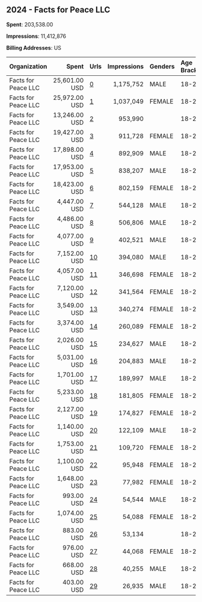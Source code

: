 ## 2024 - Facts for Peace LLC 
**Spent**: 203,538.00

**Impressions**: 11,412,876

**Billing Addresses**: US

|Organization|Spent|Urls|Impressions|Genders|Age Brackets|Country Codes|
|:---|---:|:---|---:|:---|:---|:---|
|Facts for Peace LLC|25,601.00 USD|[0](https://www.snap.com/political-ads/asset/8fb61fe66e9ccfc3a910d7392dea91eef1e7976a508e9dfe13b44df903e8cf9e?mediaType=mp4)|1,175,752|MALE|18-24|united states|
|Facts for Peace LLC|25,972.00 USD|[1](https://www.snap.com/political-ads/asset/8fb61fe66e9ccfc3a910d7392dea91eef1e7976a508e9dfe13b44df903e8cf9e?mediaType=mp4)|1,037,049|FEMALE|18-24|united states|
|Facts for Peace LLC|13,246.00 USD|[2](https://www.snap.com/political-ads/asset/649b00d3761474e3b1593743418abf4e73b8d91587ad508ac157551771bf04a1?mediaType=mp4)|953,990||18-29|united states|
|Facts for Peace LLC|19,427.00 USD|[3](https://www.snap.com/political-ads/asset/4d651bf8fabafd5b402aaf289ea8be7d7b0becc6450574864928b3a5e7ce37d3?mediaType=mp4)|911,728|FEMALE|18-24|united states|
|Facts for Peace LLC|17,898.00 USD|[4](https://www.snap.com/political-ads/asset/4d651bf8fabafd5b402aaf289ea8be7d7b0becc6450574864928b3a5e7ce37d3?mediaType=mp4)|892,909|MALE|18-24|united states|
|Facts for Peace LLC|17,953.00 USD|[5](https://www.snap.com/political-ads/asset/4d651bf8fabafd5b402aaf289ea8be7d7b0becc6450574864928b3a5e7ce37d3?mediaType=mp4)|838,207|MALE|18-24|united states|
|Facts for Peace LLC|18,423.00 USD|[6](https://www.snap.com/political-ads/asset/4d651bf8fabafd5b402aaf289ea8be7d7b0becc6450574864928b3a5e7ce37d3?mediaType=mp4)|802,159|FEMALE|18-24|united states|
|Facts for Peace LLC|4,447.00 USD|[7](https://www.snap.com/political-ads/asset/6ce49737cc81ba315c69cf6cb35c8cb981614180ee77d243f72c1fda1dde0eb6?mediaType=mp4)|544,128|MALE|18-24|united states|
|Facts for Peace LLC|4,486.00 USD|[8](https://www.snap.com/political-ads/asset/6ce49737cc81ba315c69cf6cb35c8cb981614180ee77d243f72c1fda1dde0eb6?mediaType=mp4)|506,806|MALE|18-24|united states|
|Facts for Peace LLC|4,077.00 USD|[9](https://www.snap.com/political-ads/asset/6ce49737cc81ba315c69cf6cb35c8cb981614180ee77d243f72c1fda1dde0eb6?mediaType=mp4)|402,521|MALE|18-24|united states|
|Facts for Peace LLC|7,152.00 USD|[10](https://www.snap.com/political-ads/asset/b4788ddb7ea15e15c95077cfdb895cdd048d3099da9527964596ac706cb0349b?mediaType=mp4)|394,080|MALE|18-24|united states|
|Facts for Peace LLC|4,057.00 USD|[11](https://www.snap.com/political-ads/asset/6ce49737cc81ba315c69cf6cb35c8cb981614180ee77d243f72c1fda1dde0eb6?mediaType=mp4)|346,698|FEMALE|18-24|united states|
|Facts for Peace LLC|7,120.00 USD|[12](https://www.snap.com/political-ads/asset/b4788ddb7ea15e15c95077cfdb895cdd048d3099da9527964596ac706cb0349b?mediaType=mp4)|341,564|FEMALE|18-24|united states|
|Facts for Peace LLC|3,549.00 USD|[13](https://www.snap.com/political-ads/asset/6ce49737cc81ba315c69cf6cb35c8cb981614180ee77d243f72c1fda1dde0eb6?mediaType=mp4)|340,274|FEMALE|18-24|united states|
|Facts for Peace LLC|3,374.00 USD|[14](https://www.snap.com/political-ads/asset/6ce49737cc81ba315c69cf6cb35c8cb981614180ee77d243f72c1fda1dde0eb6?mediaType=mp4)|260,089|FEMALE|18-24|united states|
|Facts for Peace LLC|2,026.00 USD|[15](https://www.snap.com/political-ads/asset/276caf4abf35bcb913b696cd2934cab8340efb94ffd8d7e44692a2744e0e79b8?mediaType=mp4)|234,627|MALE|18-24|united states|
|Facts for Peace LLC|5,031.00 USD|[16](https://www.snap.com/political-ads/asset/649b00d3761474e3b1593743418abf4e73b8d91587ad508ac157551771bf04a1?mediaType=mp4)|204,883|MALE|18-24|united states|
|Facts for Peace LLC|1,701.00 USD|[17](https://www.snap.com/political-ads/asset/13962304f882dca077198bd6479fa22231be61071ff954415dbc0f17751e76e4?mediaType=mp4)|189,997|MALE|18-24|united states|
|Facts for Peace LLC|5,233.00 USD|[18](https://www.snap.com/political-ads/asset/649b00d3761474e3b1593743418abf4e73b8d91587ad508ac157551771bf04a1?mediaType=mp4)|181,805|FEMALE|18-24|united states|
|Facts for Peace LLC|2,127.00 USD|[19](https://www.snap.com/political-ads/asset/88b0d65ec7c37b8efbed807ffb714803b359acc97702f285927e0e12f0cf9253?mediaType=mp4)|174,827|FEMALE|18-24|united states|
|Facts for Peace LLC|1,140.00 USD|[20](https://www.snap.com/political-ads/asset/88b0d65ec7c37b8efbed807ffb714803b359acc97702f285927e0e12f0cf9253?mediaType=mp4)|122,109|MALE|18-24|united states|
|Facts for Peace LLC|1,753.00 USD|[21](https://www.snap.com/political-ads/asset/13962304f882dca077198bd6479fa22231be61071ff954415dbc0f17751e76e4?mediaType=mp4)|109,720|FEMALE|18-24|united states|
|Facts for Peace LLC|1,100.00 USD|[22](https://www.snap.com/political-ads/asset/276caf4abf35bcb913b696cd2934cab8340efb94ffd8d7e44692a2744e0e79b8?mediaType=mp4)|95,948|FEMALE|18-24|united states|
|Facts for Peace LLC|1,648.00 USD|[23](https://www.snap.com/political-ads/asset/db191ca1b46a8eaaf990849622b3adee55a8e5a2cf2c7d3d9249345167f10682?mediaType=mp4)|77,982|FEMALE|18-24|united states|
|Facts for Peace LLC|993.00 USD|[24](https://www.snap.com/political-ads/asset/db191ca1b46a8eaaf990849622b3adee55a8e5a2cf2c7d3d9249345167f10682?mediaType=mp4)|54,544|MALE|18-24|united states|
|Facts for Peace LLC|1,074.00 USD|[25](https://www.snap.com/political-ads/asset/db191ca1b46a8eaaf990849622b3adee55a8e5a2cf2c7d3d9249345167f10682?mediaType=mp4)|54,088|FEMALE|18-24|united states|
|Facts for Peace LLC|883.00 USD|[26](https://www.snap.com/political-ads/asset/b4788ddb7ea15e15c95077cfdb895cdd048d3099da9527964596ac706cb0349b?mediaType=mp4)|53,134||18-29|united states|
|Facts for Peace LLC|976.00 USD|[27](https://www.snap.com/political-ads/asset/db191ca1b46a8eaaf990849622b3adee55a8e5a2cf2c7d3d9249345167f10682?mediaType=mp4)|44,068|FEMALE|18-24|united states|
|Facts for Peace LLC|668.00 USD|[28](https://www.snap.com/political-ads/asset/db191ca1b46a8eaaf990849622b3adee55a8e5a2cf2c7d3d9249345167f10682?mediaType=mp4)|40,255|MALE|18-24|united states|
|Facts for Peace LLC|403.00 USD|[29](https://www.snap.com/political-ads/asset/db191ca1b46a8eaaf990849622b3adee55a8e5a2cf2c7d3d9249345167f10682?mediaType=mp4)|26,935|MALE|18-24|united states|
